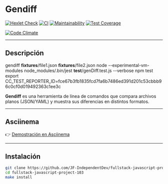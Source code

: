 # Gendiff

[![Hexlet Check](https://github.com/JF-IndependentDev/fullstack-javascript-project-103/actions/workflows/hexlet-check.yml/badge.svg)](https://github.com/JF-IndependentDev/fullstack-javascript-project-103/actions)
[![CI](https://github.com/JF-IndependentDev/fullstack-javascript-project-103/actions/workflows/test-and-lint.yml/badge.svg)](https://github.com/JF-IndependentDev/fullstack-javascript-project-103/actions/workflows/test-and-lint.yml)
[![Maintainability](https://api.codeclimate.com/v1/badges/e5ea5e7d93b904693846/maintainability)](https://codeclimate.com/github/JF-IndependentDev/fullstack-javascript-project-103/maintainability)
[![Test Coverage](https://api.codeclimate.com/v1/badges/e5ea5e7d93b904693846/test_coverage)](https://codeclimate.com/github/JF-IndependentDev/fullstack-javascript-project-103/test_coverage)

[![Code Climate](https://codeclimate.com/githubJF-IndependentDev/fullstack-javascript-project-103/badges/gpa.svg)](https://codeclimate.com/github/JF-IndependentDev/fullstack-javascript-project-103)


---

## Descripción

gendiff __fixtures__/file1.json __fixtures__/file2.json
node --experimental-vm-modules node_modules/.bin/jest __test__/genDiff.test.js --verbose
npm test
export CC_TEST_REPORTER_ID=fce67b3fb1835fcd7fa6b7486ed391d201c53cbbb96c0cf0d019492363c1ee3c



**Gendiff** es una herramienta de línea de comandos que compara archivos planos (JSON/YAML) y muestra sus diferencias en distintos formatos.

---

## Asciinema

👉 [Demostración en Asciinema](https://asciinema.org/a/h3pY7RaotYnCbFYF0Z4CtfThz)

---

## Instalación

```bash
git clone https://github.com/JF-IndependentDev/fullstack-javascript-project-103.git
cd fullstack-javascript-project-103
make install
